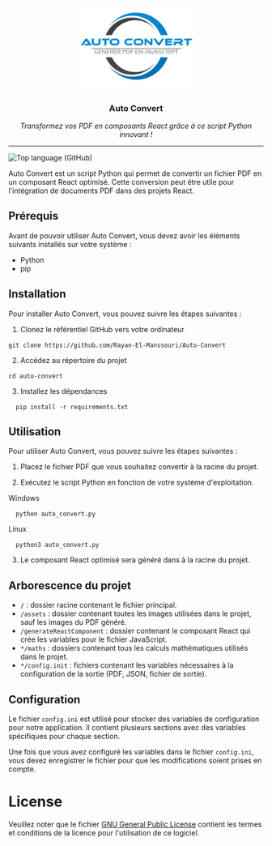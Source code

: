<p align="center">
  <a href="https://github.com/Rayan-El-Manssouri/Auto-Convert#readme">
    <img src="./assets/AutoConvertLogo.png" alt="Auto Convert logo" style="width: 230px;" >
  </a>
</p>

<h3 align="center">Auto Convert</h3>
<p align="center"><i>Transformez vos PDF en composants React grâce à ce script Python innovant !</i></p>

___
![Top language (GitHub)](https://img.shields.io/github/languages/top/Rayan-El-Manssouri/Auto-Convert)


Auto Convert est un script Python qui permet de convertir un fichier PDF en un composant React optimisé. Cette conversion peut être utile pour l'intégration de documents PDF dans des projets React.

## Prérequis

Avant de pouvoir utiliser Auto Convert, vous devez avoir les éléments suivants installés sur votre système :

- Python
- pip

## Installation

Pour installer Auto Convert, vous pouvez suivre les étapes suivantes :

1. Clonez le référentiel GitHub vers votre ordinateur

```white
git clone https://github.com/Rayan-El-Manssouri/Auto-Convert
```

2. Accédez au répertoire du projet

```white
cd auto-convert
```

3. Installez les dépendances

```white
  pip install -r requirements.txt
```

## Utilisation

Pour utiliser Auto Convert, vous pouvez suivre les étapes suivantes :

1. Placez le fichier PDF que vous souhaitez convertir à la racine du projet.

2. Exécutez le script Python en fonction de votre système d'exploitation.


Windows

```white
  python auto_convert.py
```

Linux

```white
  python3 auto_convert.py
```

3. Le composant React optimisé sera généré dans à la racine du projet.

## Arborescence du projet

- `/` : dossier racine contenant le fichier principal.
- `/assets` : dossier contenant toutes les images utilisées dans le projet, sauf les images du PDF généré.
- `/generateReactComponent` : dossier contenant le composant React qui crée les variables pour le fichier JavaScript.
- `*/maths` : dossiers contenant tous les calculs mathématiques utilisés dans le projet.
- `*/config.init` : fichiers contenant les variables nécessaires à la configuration de la sortie (PDF, JSON, fichier de sortie).


## Configuration

Le fichier `config.ini` est utilisé pour stocker des variables de configuration pour notre application. Il contient plusieurs sections avec des variables spécifiques pour chaque section.

Une fois que vous avez configuré les variables dans le fichier `config.ini`, vous devez enregistrer le fichier pour que les modifications soient prises en compte.

# License

Veuillez noter que le fichier [GNU General Public License](https://github.com/Rayan-El-Manssouri/Auto-ConvertLICENSE.md) contient les termes et conditions de la licence pour l'utilisation de ce logiciel.
